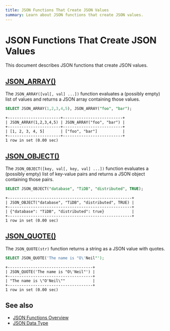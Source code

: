 ```yaml
---
title: JSON Functions That Create JSON Values
summary: Learn about JSON functions that create JSON values.
---
```


# JSON Functions That Create JSON Values

This document describes JSON functions that create JSON values.

## [JSON_ARRAY()](https://dev.mysql.com/doc/refman/8.0/en/json-creation-functions.html#function_json-array)

The `JSON_ARRAY([val[, val] ...])` function evaluates a (possibly empty) list of values and returns a JSON array containing those values.

```sql
SELECT JSON_ARRAY(1,2,3,4,5), JSON_ARRAY("foo", "bar");
```

```
+-----------------------+--------------------------+
| JSON_ARRAY(1,2,3,4,5) | JSON_ARRAY("foo", "bar") |
+-----------------------+--------------------------+
| [1, 2, 3, 4, 5]       | ["foo", "bar"]           |
+-----------------------+--------------------------+
1 row in set (0.00 sec)
```

## [JSON_OBJECT()](https://dev.mysql.com/doc/refman/8.0/en/json-creation-functions.html#function_json-object)

The `JSON_OBJECT([key, val[, key, val] ...])` function evaluates a (possibly empty) list of key-value pairs and returns a JSON object containing those pairs.

```sql
SELECT JSON_OBJECT("database", "TiDB", "distributed", TRUE);
```

```
+------------------------------------------------------+
| JSON_OBJECT("database", "TiDB", "distributed", TRUE) |
+------------------------------------------------------+
| {"database": "TiDB", "distributed": true}            |
+------------------------------------------------------+
1 row in set (0.00 sec)
```

## [JSON_QUOTE()](https://dev.mysql.com/doc/refman/8.0/en/json-creation-functions.html#function_json-quote)

The `JSON_QUOTE(str)` function returns a string as a JSON value with quotes.

```sql
SELECT JSON_QUOTE('The name is "O\'Neil"');
```

```
+-------------------------------------+
| JSON_QUOTE('The name is "O\'Neil"') |
+-------------------------------------+
| "The name is \"O'Neil\""            |
+-------------------------------------+
1 row in set (0.00 sec)
```

## See also

- [JSON Functions Overview](/functions-and-operators/json-functions.md)
- [JSON Data Type](/data-type-json.md)